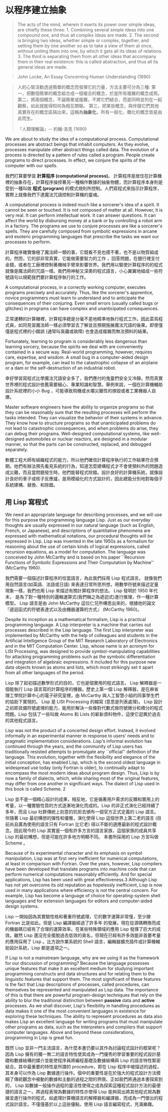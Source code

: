 以程序建立抽象
===================

> The acts of the mind, wherein it exerts its power over simple ideas, are chiefly these three: 1. Combining several simple ideas into one compound one, and thus all complex ideas are made. 2. The second is bringing two ideas, whether simple or complex, together, and setting them by one another so as to take a view of them at once, without uniting them into one, by which it gets all its ideas of relations. 3. The third is separating them from all other ideas that accompany them in their real existence: this is called abstraction, and thus all its general ideas are made.

> John Locke, An Essay Concerning Human Understanding (1690)

> 人的心智活動透過簡單的概念而發揮它的力量，方法主要可分為三種:
> 第一，把數個簡單的概念組合成一個複合的概念，於是所有複雜的概念成焉。
> 第二，將兩個概念，不論簡單或複雜，不將它們結合，而是同時並列在一起觀察，如此就能得知何為相互關聯。
> 第三，把某些概念，與伴隨它們其他真實存在的概念區隔出來，這稱為**抽象化**，所有一般化、概化的概念皆是由此而生。
>
> 『人類理解論』-- 約翰·洛克 (1690)

We are about to study the idea of a computational process. Computational processes are abstract beings that inhabit computers. As they evolve, processes manipulate other abstract things called data. The evolution of a process is directed by a pattern of rules called a program. People create programs to direct processes. In effect, we conjure the spirits of the computer with our spells.

我們打算要學習 **計算程序 (computational process)**。 計算程序是居住在計算機裡的抽象存在，計算程序操控著另一種稱作數據的抽象物體，而計算程序本身則是受到一種叫做 **程式 (program)** 的模式規則所控制。人們寫程式來指示計算程序，實際上就像我們下達魔法咒語控制計算機的靈魂。

A computational process is indeed much like a sorcerer's idea of a spirit. It cannot be seen or touched. It is not composed of matter at all. However, it is very real. It can perform intellectual work. It can answer questions. It can affect the world by disbursing money at a bank or by controlling a robot arm in a factory. The programs we use to conjure processes are like a sorcerer's spells. They are carefully composed from symbolic expressions in arcane and esoteric programming languages that prescribe the tasks we want our processes to perform.

計算程序確實像極了魔法師一類的事，它既看不見也摸不著，也不是以物質組成的。然而，它的卻非常真實，它能做需要智力的工作
，回答問題，在銀行裡支付金錢，或者在工廠裡控制著機械手臂來影響世界。我們用以驅使計算程序的的程式就像是魔法師的咒語一樣。我們用神秘又深奧的程式語言，小心翼翼地組成一些符號語句以規範我們要計算程序執行的工作。

A computational process, in a correctly working computer, executes programs precisely and accurately. Thus, like the sorcerer's apprentice, novice programmers must learn to understand and to anticipate the consequences of their conjuring. Even small errors (usually called bugs or glitches) in programs can have complex and unanticipated consequences.

正常運轉的計算機裡，計算程序總是分毫不差地精準地執行程式工作。因此菜鳥程式員，如同見習魔法師一樣必須學習去了解並且預期施展魔法咒語的後果。即使僅僅是程式裡的小錯誤 (通常叫臭蟲或故障) 也會造成複雜而無法預料的結果。

Fortunately, learning to program is considerably less dangerous than learning sorcery, because the spirits we deal with are conveniently contained in a secure way. Real-world programming, however, requires care, expertise, and wisdom. A small bug in a computer-aided design program, for example, can lead to the catastrophic collapse of an airplane or a dam or the self-destruction of an industrial robot.

幸好學習寫程式比學魔法咒語安全多了，我們應付的鬼靈們安全又冷靜。然而真實世界裡的程式設計依舊需要細心、專業知識和智慧。舉例來說，一個在計算機輔助設計系統裡的小小 Bug ，可能導致飛機或水壩災難性的損毀或者工業機器人自爆。

Master software engineers have the ability to organize programs so that they can be reasonably sure that the resulting processes will perform the tasks intended. They can visualize the behavior of their systems in advance. They know how to structure programs so that unanticipated problems do not lead to catastrophic consequences, and when problems do arise, they can debug their programs. Well-designed computational systems, like well-designed automobiles or nuclear reactors, are designed in a modular manner, so that the parts can be constructed, replaced, and debugged separately.

軟體工程大師有組織程式的能力，所以他們確信計算程序執行的工作結果符合預期。他們有辦法預先看見系統的行為，知道怎麼建構程式才不會使預料外的問題造成災難，而且當問題發生時，他們能替程式除錯。設計良好的計算機系統，就像設計良好的車子或核子反應爐，是用模組化的方式設計的，因此總能分別地對每個子系統建構、替換、和除錯。


用 Lisp 寫程式
----------------------------

 We need an appropriate language for describing processes, and we will use for this purpose the programming language Lisp. Just as our everyday thoughts are usually expressed in our natural language (such as English, French, or Japanese), and descriptions of quantitative phenomena are expressed with mathematical notations, our procedural thoughts will be expressed in Lisp. Lisp was invented in the late 1950s as a formalism for reasoning about the use of certain kinds of logical expressions, called recursion equations, as a model for computation. The language was conceived by John McCarthy and is based on his paper ``Recursive Functions of Symbolic Expressions and Their Computation by Machine'' (McCarthy 1960).
 
我們需要一個描述計算程序的恰當語言，為此我們採用 Lisp 程式語言。 就像我們用自然語言(如英語、法語或日語) 來表達日常所思所想，用數學符號來描述定量現象一樣，我們也用 Lisp 來描述有關計算程序的想法。 Lisp 發明於 1950 年代末， 是為了對一種特別的邏輯運算式(我們稱之為遞迴式)進行推理，作一種計算模型。 Lisp 語言是由 John McCarthy 這位仁兄所構思出來的，根據他的論文『遞迴函式的符號表達式以及由機器運算的方式』 (McCarthy 1960)。

Despite its inception as a mathematical formalism, Lisp is a practical programming language. A Lisp interpreter is a machine that carries out processes described in the Lisp language. The first Lisp interpreter was implemented by McCarthy with the help of colleagues and students in the Artificial Intelligence Group of the MIT Research Laboratory of Electronics and in the MIT Computation Center. Lisp, whose name is an acronym for LISt Processing, was designed to provide symbol-manipulating capabilities for attacking programming problems such as the symbolic differentiation and integration of algebraic expressions. It included for this purpose new data objects known as atoms and lists, which most strikingly set it apart from all other languages of the period.

Lisp 除了起初描述數學形式的目的，它也是個實用的程式語言。 Lisp 解釋器是一個能執行 Lisp 語言寫的計算程序的機器。歷史上第一個 Lisp 解釋器，是在麻省理工學院計算中心的電子研究室裡，由  McCarthy 與人工智慧小組的同事學生們的協助下實現的。 Lisp 是 LISt Processing  的縮寫 (意思是列表處理)。 Lisp 設計之初即具備符號處理的能力，能用於解決一些像對代數式做符號微分和積分的程式問題。Lisp 包括了一些叫做 Atoms 和 Lists 的嶄新資料物件，這使它迴異於過去的其他程式語言。

Lisp was not the product of a concerted design effort. Instead, it evolved informally in an experimental manner in response to users' needs and to pragmatic implementation considerations. Lisp's informal evolution has continued through the years, and the community of Lisp users has traditionally resisted attempts to promulgate any ``official'' definition of the language. This evolution, together with the flexibility and elegance of the initial conception, has enabled Lisp, which is the second oldest language in widespread use today (only Fortran is older), to continually adapt to encompass the most modern ideas about program design. Thus, Lisp is by now a family of dialects, which, while sharing most of the original features, may differ from one another in significant ways. The dialect of Lisp used in this book is called Scheme. 2

Lisp 並不是一個精心設計的成果，相反地，它是循著用戶需求的反饋和實用上的考量，以一種實驗性質的方式逐漸地演化而成的。Lisp 的非正式演化已經持續了多年，而且 Lisp 社群傳統上刻意的抗拒去頒布一個官方正式定義的 Lisp 語言。 伴隨著 Lisp 最初構想的彈性和優雅，演化使得 Lisp 這個世界上第二老的語言 (目前尚且廣為使用的語言只有 Fortran 比它老)  得以不斷的適應最新的程式設計概念。因此現今的 Lisp 其實是一個有許多方言的語言家族，這個家族的成員共享 Lisp 的最初構想，但是可能在許多地方明顯不同。 本書所採用的 Lisp 方言叫做 Scheme 。

 Because of its experimental character and its emphasis on symbol manipulation, Lisp was at first very inefficient for numerical computations, at least in comparison with Fortran. Over the years, however, Lisp compilers have been developed that translate programs into machine code that can perform numerical computations reasonably efficiently. And for special applications, Lisp has been used with great effectiveness.3 Although Lisp has not yet overcome its old reputation as hopelessly inefficient, Lisp is now used in many applications where efficiency is not the central concern. For example, Lisp has become a language of choice for operating-system shell languages and for extension languages for editors and computer-aided design systems.
 
Lisp 一開始因為其實驗性格和著重符號處理，它的數字運算非常慢，至少跟 Fortran 比是如此。但是 Lisp 編譯器經過了許多年 的發展，現在從源碼轉換而成的機器碼已經有了合理的運算效率。在某些特殊領域的應用 Lisp 發揮了巨大的成效。雖然 Lisp 還沒完全擺脫過去低效的臭名，但現在已經有許多效能非首要考量的應用採用了 Lisp 。比方說作業系統的 Shell 語言，編輯器擴充插件或計算機輔助設計系統，Lisp 都是選項之一。 

If Lisp is not a mainstream language, why are we using it as the framework for our discussion of programming? Because the language possesses unique features that make it an excellent medium for studying important programming constructs and data structures and for relating them to the linguistic features that support them. The most significant of these features is the fact that Lisp descriptions of processes, called procedures, can themselves be represented and manipulated as Lisp data. The importance of this is that there are powerful program-design techniques that rely on the ability to blur the traditional distinction between **passive** data and **active** processes. As we shall discover, Lisp's flexibility in handling procedures as data makes it one of the most convenient languages in existence for exploring these techniques. The ability to represent procedures as data also makes Lisp an excellent language for writing programs that must manipulate other programs as data, such as the interpreters and compilers that support computer languages. Above and beyond these considerations, programming in Lisp is great fun.

既然 Lisp 並非一門主流語言，為什麼本書仍要以其作為討論程式設計的框架呢？因為 Lisp 擁有的獨一無二的語言特性使其成為一門優秀的學習重要的程式設計基礎和數據結構的媒介並能使程序員將編程基礎及數據結構與 Lisp 的語言特性緊密結合。其中最重要的特性是所謂的 procedure，即在 Lisp 程序中被描述的過程，其本身可以作為 Lisp 數據進行操作。個中的重要性是在於強大的程式設計方法模糊了傳統觀念中被動的數據和主動的過程之間的界限。正如我們將通過本書探索到的， Lisp 如數據一般操作過程的靈活性使得之成為探索這種程式設計方法的最便捷的語言之一。將過程表現為數據的特性亦使得 Lisp 能夠寫出將其他程式視為數據並進行操作的程式，如處理計算機語言的解釋器和編譯器，而成為一門傑出的程式設計語言。不僅僅基於以上這些優點，使用 Lisp 語言編寫程式，充滿樂趣。
